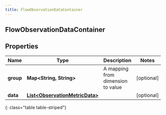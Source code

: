 ```yaml
---
title: FlowObservationDataContainer
---
```


## FlowObservationDataContainer

## Properties

| Name      | Type                                                                                   | Description                       | Notes      |
| --------- | -------------------------------------------------------------------------------------- | --------------------------------- | ---------- |
| **group** | <!----><!---->**Map&lt;String, String&gt;**<!---->                                     | A mapping from dimension to value | [optional] |
| **data**  | <!----><!---->[**List&lt;ObservationMetricData&gt;**](ObservationMetricData.md)<!----> |                                   | [optional] |

{: class="table table-striped"}
